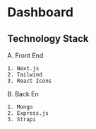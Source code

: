 # Dashboard

## Technology Stack

A. Front End

    1. Next.js
    2. Tailwind
    3. React Icons 

B. Back En

    1. Mongo 
    2. Express.js
    3. Strapi